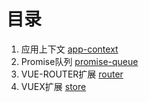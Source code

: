 # 目录

1. 应用上下文 [app-context](app-context)
2. Promise队列 [promise-queue](promise-queue)
3. VUE-ROUTER扩展 [router](router)
4. VUEX扩展 [store](store)